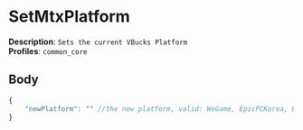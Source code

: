 # SetMtxPlatform

**Description**: `Sets the current VBucks Platform` \
**Profiles**: `common_core`

## Body
```js
{
    "newPlatform": "" //the new platform, valid: WeGame, EpicPCKorea, Epic, EpicPC, EpicAndroid, PSN, Live, IOSAppStore, Nintendo, Samsung, GooglePlay, Shared
}
```
